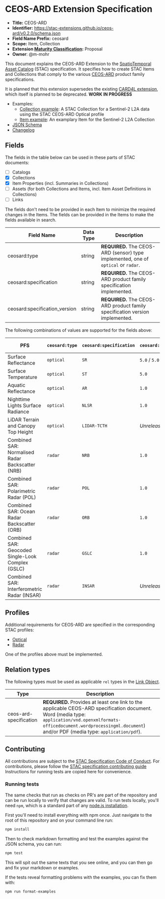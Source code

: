 # CEOS-ARD Extension Specification

- **Title:** CEOS-ARD
- **Identifier:** <https://stac-extensions.github.io/ceos-ard/v0.2.0/schema.json>
- **Field Name Prefix:** ceosard
- **Scope:** Item, Collection
- **Extension [Maturity Classification](https://github.com/radiantearth/stac-spec/tree/master/extensions/README.md#extension-maturity):** Proposal
- **Owner**: @m-mohr

This document explains the CEOS-ARD Extension to the [SpatioTemporal Asset Catalog](https://github.com/radiantearth/stac-spec) (STAC) specification.
It specifies how to create STAC Items and Collections that comply to the various [CEOS-ARD](https://ceos.org/ard/) product family specifications.

It is planned that this extension supersedes the existing [CARD4L extension](https://github.com/stac-extensions/card4l),
which itself is planned to be deprecated. **WORK IN PROGRESS**

- Examples:
  - [Collection example](examples/optical-sr/collection.json): A STAC Collection for a Sentinel-2 L2A data using the STAC CEOS-ARD Optical profile
  - [Item example](examples/optical-sr/item.json): An examplary Item for the Sentinel-2 L2A Collection
- [JSON Schema](json-schema/schema.json)
- [Changelog](./CHANGELOG.md)

## Fields

The fields in the table below can be used in these parts of STAC documents:

- [ ] Catalogs
- [x] Collections
- [x] Item Properties (incl. Summaries in Collections)
- [ ] Assets (for both Collections and Items, incl. Item Asset Definitions in Collections)
- [ ] Links

The fields don't need to be provided in each Item to minimize the required changes in the Items.
The fields can be provided in the Items to make the fields available in search.

| Field Name                    | Data Type | Description |
| ----------------------------- | --------- | ----------- |
| ceosard:type                  | string    | **REQUIRED.** The CEOS-ARD (sensor) type implemented, one of `optical` or `radar`. |
| ceosard:specification         | string    | **REQUIRED.** The CEOS-ARD product family specification implemented. |
| ceosard:specification_version | string    | **REQUIRED.** The CEOS-ARD product family specification version implemented. |

The following combinations of values are supported for the fields above:

| PFS                                               | `ceosard:type` | `ceosard:specification` | `ceosard:specification_version` | STAC Status |
| ------------------------------------------------- | --------------- | ------------------------ | -------------------------------- | ----------- |
| Surface Reflectance                               | `optical`       | `SR`                     | `5.0` / `5.0.1`                  | Proposal    |
| Surface Temperature                               | `optical`       | `ST`                     | `5.0`                            | Proposal    |
| Aquatic Reflectance                               | `optical`       | `AR`                     | `1.0`                            | Proposal    |
| Nighttime Lights Surface Radiance                 | `optical`       | `NLSR`                   | `1.0`                            | Proposal    |
| LiDAR Terrain and Canopy Top Height               | `optical`       | `LIDAR-TCTH`             | *Unreleased*                     | Reserved    |
| Combined SAR: Normalised Radar Backscatter (NRB)  | `radar`         | `NRB`                    | `1.0`                            | WIP         |
| Combined SAR: Polarimetric Radar (POL)            | `radar`         | `POL`                    | `1.0`                            | WIP         |
| Combined SAR: Ocean Radar Backscatter (ORB)       | `radar`         | `ORB`                    | `1.0`                            | WIP         |
| Combined SAR: Geocoded Single-Look Complex (GSLC) | `radar`         | `GSLC`                   | `1.0`                            | WIP         |
| Combined SAR: Interferometric Radar (INSAR)       | `radar`         | `INSAR`                  | *Unreleased*                     | Reserved    |

## Profiles

Additional requirements for CEOS-ARD are specified in the corresponding STAC profiles:

- [Optical](optical.md)
- [Radar](radar.md)

One of the profiles above must be implemented.

## Relation types

The following types must be used as applicable `rel` types in the
[Link Object](https://github.com/radiantearth/stac-spec/tree/master/item-spec/item-spec.md#link-object).

| Type                   | Description |
| ---------------------- | ----------- |
| ceos-ard-specification | **REQUIRED.** Provides at least one link to the applicable CEOS-ARD specification document. Word (media type: `application/vnd.openxmlformats-officedocument.wordprocessingml.document`) and/or PDF (media type: `application/pdf`). |

## Contributing

All contributions are subject to the
[STAC Specification Code of Conduct](https://github.com/radiantearth/stac-spec/blob/master/CODE_OF_CONDUCT.md).
For contributions, please follow the
[STAC specification contributing guide](https://github.com/radiantearth/stac-spec/blob/master/CONTRIBUTING.md) Instructions
for running tests are copied here for convenience.

### Running tests

The same checks that run as checks on PR's are part of the repository and can be run locally to verify that changes are valid. 
To run tests locally, you'll need `npm`, which is a standard part of any [node.js installation](https://nodejs.org/en/download/).

First you'll need to install everything with npm once. Just navigate to the root of this repository and on 
your command line run:
```bash
npm install
```

Then to check markdown formatting and test the examples against the JSON schema, you can run:
```bash
npm test
```

This will spit out the same texts that you see online, and you can then go and fix your markdown or examples.

If the tests reveal formatting problems with the examples, you can fix them with:
```bash
npm run format-examples
```

